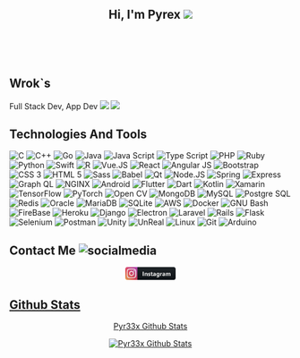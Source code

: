 <div align="center">
<h2>Hi, I'm Pyrex
<img src="https://cdn.discordapp.com/emojis/873867928653676555.png?v=1" width="30">
</h2>
</div>

</br>
</br>
</br>  


<h2> Wrok`s </h2>
  
  
<p> Full Stack Dev, App Dev <b> <img src="https://cdn.discordapp.com/emojis/894509415233904640.png?size=32" width="30"> <img src="https://cdn.discordapp.com/emojis/909090046269861958.png?size=32" width="30"> </b> </p>



<h2> Technologies And Tools </h2>

![C](https://img.shields.io/badge/C-A8B9CC?style=flat&logo=c&logoColor=white)
![C++](https://img.shields.io/badge/C%2B%2B-00599C?style=flat&logo=c%2B%2B&logoColor=white)
![Go](https://img.shields.io/badge/Go-00ADD8?style=flat&logo=go&logoColor=white)
![Java](https://img.shields.io/badge/Java-007396?style=flat&logo=java&logoColor=white)
![Java Script](https://img.shields.io/badge/JavaScript-F7DF1E?style=flat&logo=javascript&logoColor=white)
![Type Script](https://img.shields.io/badge/TypeScript-3178C6?style=flat&logo=typescript&logoColor=white)
![PHP](https://img.shields.io/badge/PHP-777BB4?style=flat&logo=php&logoColor=white)
![Ruby](https://img.shields.io/badge/Ruby-CC342D?style=flat&logo=ruby&logoColor=white)
![Python](https://img.shields.io/badge/Python-3776AB?style=flat&logo=python&logoColor=white)
![Swift](https://img.shields.io/badge/Swift-FA7343?style=flat&logo=swift&logoColor=white)
![R](https://img.shields.io/badge/R-276DC3?style=flat&logo=r&logoColor=white)
![Vue.JS](https://img.shields.io/badge/Vue.JS-4FC08D?style=flat&logo=vue.js&logoColor=white)
![React](https://img.shields.io/badge/React-61DAFB?style=flat&logo=react&logoColor=white)
![Angular JS](https://img.shields.io/badge/AngularJS-E23237?style=flat&logo=angularjs&logoColor=white)
![Bootstrap](https://img.shields.io/badge/Bootstrap-7952B3?style=flat&logo=bootstrap&logoColor=white)
![CSS 3](https://img.shields.io/badge/CSS3-1572B6?style=flat&logo=css3&logoColor=white)
![HTML 5](https://img.shields.io/badge/HTML5-E34F26?style=flat&logo=html5&logoColor=white)
![Sass](https://img.shields.io/badge/Sass-CC6699?style=flat&logo=sass&logoColor=white)
![Babel](https://img.shields.io/badge/Babel-F9DC3E?style=flat&logo=babel&logoColor=white)
![Qt](https://img.shields.io/badge/Qt-41CD52?style=flat&logo=qt&logoColor=white)
![Node.JS](https://img.shields.io/badge/Node.JS-339933?style=flat&logo=node.js&logoColor=white)
![Spring](https://img.shields.io/badge/Spring-6DB33F?style=flat&logo=spring&logoColor=white)
![Express](https://img.shields.io/badge/Express-000000?style=flat&logo=express&logoColor=white)
![Graph QL](https://img.shields.io/badge/GraphQL-E10098?style=flat&logo=graphql&logoColor=white)
![NGINX](https://img.shields.io/badge/NGINX-009639?style=flat&logo=nginx&logoColor=white)
![Android](https://img.shields.io/badge/Android-3DDC84?style=flat&logo=android&logoColor=white)
![Flutter](https://img.shields.io/badge/Flutter-02569B?style=flat&logo=flutter&logoColor=white)
![Dart](https://img.shields.io/badge/Dart-0175C2?style=flat&logo=dart&logoColor=white)
![Kotlin](https://img.shields.io/badge/Kotlin-0095D5?style=flat&logo=kotlin&logoColor=white)
![Xamarin](https://img.shields.io/badge/Xamarin-3498DB?style=flat&logo=xamarin&logoColor=white)
![TensorFlow](https://img.shields.io/badge/TensorFlow-FF6F00?style=flat&logo=tensorflow&logoColor=white)
![PyTorch](https://img.shields.io/badge/PyTorch-EE4C2C?style=flat&logo=pytorch&logoColor=white)
![Open CV](https://img.shields.io/badge/OpenCV-5C3EE8?style=flat&logo=opencv&logoColor=white)
![MongoDB](https://img.shields.io/badge/MongoDB-47A248?style=flat&logo=mongodb&logoColor=white)
![MySQL](https://img.shields.io/badge/MySQL-4479A1?style=flat&logo=mysql&logoColor=white)
![Postgre SQL](https://img.shields.io/badge/PostgreSQL-336791?style=flat&logo=postgresql&logoColor=white)
![Redis](https://img.shields.io/badge/Redis-DC382D?style=flat&logo=redis&logoColor=white)
![Oracle](https://img.shields.io/badge/Oracle-F80000?style=flat&logo=oracle&logoColor=white)
![MariaDB](https://img.shields.io/badge/MariaDB-003545?style=flat&logo=mariadb&logoColor=white)
![SQLite](https://img.shields.io/badge/SQLite-003B57?style=flat&logo=sqlite&logoColor=white)
![AWS](https://img.shields.io/badge/AWS-232F3E?style=flat&logo=amazon-aws&logoColor=white)
![Docker](https://img.shields.io/badge/Docker-2498ED?style=flat&logo=docker&logoColor=white)
![GNU Bash](https://img.shields.io/badge/Bash-4EAA25?style=flat&logo=gnu-bash&logoColor=white)
![FireBase](https://img.shields.io/badge/FireBase-FFCA28?style=flat&logo=firebase&logoColor=white)
![Heroku](https://img.shields.io/badge/Heroku-430098?style=flat&logo=heroku&logoColor=white)
![Django](https://img.shields.io/badge/Django-092E20?style=flat&logo=django&logoColor=white)
![Electron](https://img.shields.io/badge/Electron-47848F?style=flat&logo=electron&logoColor=white)
![Laravel](https://img.shields.io/badge/Laravel-FF2D20?style=flat&logo=laravel&logoColor=white)
![Rails](https://img.shields.io/badge/Rails-CC0000?style=flat&logo=ruby-on-rails&logoColor=white)
![Flask](https://img.shields.io/badge/Flask-000000?style=flat&logo=flask&logoColor=white)
![Selenium](https://img.shields.io/badge/Selenium-43B02A?style=flat&logo=selenium&logoColor=white)
![Postman](https://img.shields.io/badge/Postman-FF6C37?style=flat&logo=postman&logoColor=white)
![Unity](https://img.shields.io/badge/Unity-000000?style=flat&logo=unity&logoColor=white)
![UnReal](https://img.shields.io/badge/Unreal-313131?style=flat&logo=unreal-engine&logoColor=white)
![Linux](https://img.shields.io/badge/Linux-FCC624?style=flat&logo=linux&logoColor=white)
![Git](https://img.shields.io/badge/Git-F05032?style=flat&logo=git&logoColor=white)
![Arduino](https://img.shields.io/badge/Arduino-00979D?style=flat&logo=arduino&logoColor=white)
<h2>Contact Me <img width="50" height="28" src="https://cdn.discordapp.com/emojis/894509415233904640.png?size=32" alt="socialmedia"></h2>

<div align="center">
<a href="https://www.instagram.com/pyr8x/"><img src="https://raw.githubusercontent.com/MikeCodesDotNET/ColoredBadges/master/svg/social/instagram.svg" alt="instagram" width="90">
</div>


<h2> Github Stats </h2>

<div align="center">
  <span>Pyr33x Github Stats</span>
  
[![Pyr33x Github Stats](https://github-readme-stats.vercel.app/api?username=Pyr33x&show_icons=true&title_color=FFF&bg_color=000&icon_color=FFF&border_radius=10&hide_border=true&text_color=00CF91&count_private=true)](https://github.com/Pyr33x)
